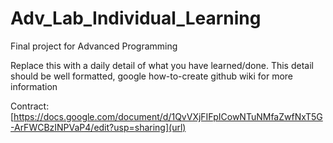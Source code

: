 # Adv_Lab_Individual_Learning
Final project for Advanced Programming

Replace this with a daily detail of what you have learned/done.
This detail should be well formatted, google how-to-create github wiki for more information

Contract: [https://docs.google.com/document/d/1QvVXjFIFpICowNTuNMfaZwfNxT5G-ArFWCBzINPVaP4/edit?usp=sharing](url)
